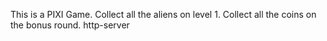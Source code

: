 This is a PIXI Game. Collect all the aliens on level 1. Collect all the coins on the bonus round.
http-server